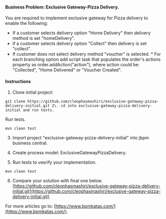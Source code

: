 #### Business Problem: Exclusive Gateway-Pizza Delivery.
You are required to implement exclusive gateway for Pizza delivery to enable the following: 
* If a customer selects delivery option "Home Delivery" then delivery method is set "homeDelivery". 
* if a customer selects delivery option "Collect" then delivery is set "collect". 
* If customer does not select delivery method "voucher" is selected. * For each branching option add script task that populates the order's actions property as order.addAction("action"), where action could be: "Collected", "Home Delivered" or "Voucher Created".

#### Instructions 
1. Clone initial project: 

```
git clone https://github.com/cleophasmashiri/exclusive-gateway-pizza-delivery-initial.git 2\. cd into exclusive-gateway-pizza-delivery-initial and run tests. 
```
Run tests.
```
mvn clean test 
```

3. Import project "exclusive-gateway-pizza-delivery-initial" into jbpm business central.

4. Create process model: ExclusiveGatewayPizzaDelivery. 

5. Run tests to vesrify your implementation.
```
mvn clean test
```
6. Compare your solution with final one below. 
[https://github.com/cleophasmashiri/exclusive-gateway-pizza-delivery-initial.git](https://github.com/cleophasmashiri/exclusive-gateway-pizza-delivery-initial.git)

For more articles go to: [https://www.bpmkatas.com/](https://www.bpmkatas.com/).
